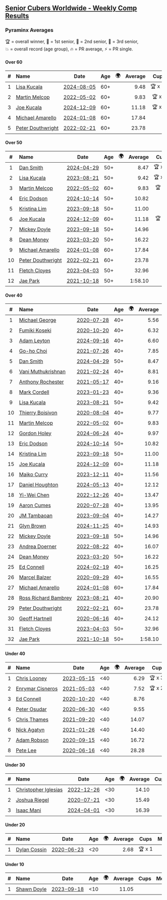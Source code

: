 <style>table {white-space: nowrap;}</style>
<link rel="stylesheet" type="text/css" href="/scw-comp/css/flags.css" />

## [Senior Cubers Worldwide - Weekly Comp Results](/scw-comp/results/)
### Pyraminx Averages

<span style="white-space: nowrap;">🏆 = overall winner</span>, <span style="white-space: nowrap;">🥇 = 1st senior</span>, <span style="white-space: nowrap;">🥈 = 2nd senior</span>, <span style="white-space: nowrap;">🥉 = 3rd senior</span>, <span style="white-space: nowrap;">💥 = overall record (age group)</span>, <span style="white-space: nowrap;">🔥 = PR average</span>, <span style="white-space: nowrap;">⚡ = PR single</span>.

#### Over 60

| # | Name | Date | Age | 🌍 | Average | Cups | Medals | Achievements | Video |
| :--: | :-- | :--: | :--: | :--: | --: | :--: | :-- | :-- | :-- |
| 1 | [Lisa Kucala](../../persons/lisa_kucala/pyram.md) | [2024-08-05](../../results/2024-08-05/pyram.md) | 60+ | <i class="flag flag-US" /> | 9.48 | 🏆 x 15 | 🥇 x 21, 🥈 x 32, 🥉 x 28 | 💥 x 1, 🔥 x 12, ⚡ x 11 | [Desktop](https://www.facebook.com/events/2580397835477735/permalink/2591506737700178) / [Mobile](https://m.facebook.com/events/2580397835477735?view=permalink&id=2591506737700178) |
| 2 | [Martin Melcop](../../persons/martin_melcop/pyram.md) | [2022-05-02](../../results/2022-05-02/pyram.md) | 60+ | <i class="flag flag-BR" /> | 9.83 | 🏆 x 2 | 🥇 x 5, 🥈 x 2 | 💥 x 6, 🔥 x 6, ⚡ x 5 | [Desktop](https://www.facebook.com/100000468058820/videos/684739582749304) / [Mobile](https://m.facebook.com/100000468058820/videos/684739582749304) |
| 3 | [Joe Kucala](../../persons/joe_kucala/pyram.md) | [2024-12-09](../../results/2024-12-09/pyram.md) | 60+ | <i class="flag flag-US" /> | 11.18 | 🏆 x 1 | 🥇 x 1, 🥈 x 3, 🥉 x 11 | 💥 x 1, 🔥 x 14, ⚡ x 8 | [Desktop](https://www.facebook.com/events/597699649435295/permalink/602402808964979) / [Mobile](https://m.facebook.com/events/597699649435295?view=permalink&id=602402808964979) |
| 4 | [Michael Amarello](../../persons/michael_amarello/pyram.md) | [2024-01-08](../../results/2024-01-08/pyram.md) | 60+ | <i class="flag flag-US" /> | 17.84 |  | 🥈 x 1, 🥉 x 5 | 🔥 x 12, ⚡ x 8 | [Desktop](https://www.facebook.com/events/400079779140864/permalink/401273759021466) / [Mobile](https://m.facebook.com/events/400079779140864?view=permalink&id=401273759021466) |
| 5 | [Peter Douthwright](../../persons/peter_douthwright/pyram.md) | [2022-02-21](../../results/2022-02-21/pyram.md) | 60+ | <i class="flag flag-CA" /> | 23.78 |  |  | 🔥 x 1, ⚡ x 1 | [Desktop](https://www.facebook.com/622712395/videos/pcb.2888932434585988/324735493034153) / [Mobile](https://m.facebook.com/622712395/videos/pcb.2888932434585988/324735493034153) |

#### Over 50

| # | Name | Date | Age | 🌍 | Average | Cups | Medals | Achievements | Video |
| :--: | :-- | :--: | :--: | :--: | --: | :--: | :-- | :-- | :-- |
| 1 | [Dan Smith](../../persons/dan_smith/pyram.md) | [2024-04-29](../../results/2024-04-29/pyram.md) | 50+ | <i class="flag flag-US" /> | 8.47 | 🏆 x 23 | 🥇 x 57, 🥈 x 64, 🥉 x 11 | 💥 x 8, 🔥 x 6, ⚡ x 3 | [Desktop](https://www.facebook.com/events/1658891934647799/permalink/1666229697247356) / [Mobile](https://m.facebook.com/events/1658891934647799?view=permalink&id=1666229697247356) |
| 2 | [Lisa Kucala](../../persons/lisa_kucala/pyram.md) | [2023-08-21](../../results/2023-08-21/pyram.md) | 50+ | <i class="flag flag-US" /> | 9.42 | 🏆 x 15 | 🥇 x 21, 🥈 x 32, 🥉 x 28 | 💥 x 1, 🔥 x 12, ⚡ x 11 | [Desktop](https://www.facebook.com/events/1221531751824966/permalink/1227179551260186) / [Mobile](https://m.facebook.com/events/1221531751824966?view=permalink&id=1227179551260186) |
| 3 | [Martin Melcop](../../persons/martin_melcop/pyram.md) | [2022-05-02](../../results/2022-05-02/pyram.md) | 60+ | <i class="flag flag-BR" /> | 9.83 | 🏆 x 2 | 🥇 x 5, 🥈 x 2 | 💥 x 6, 🔥 x 6, ⚡ x 5 | [Desktop](https://www.facebook.com/100000468058820/videos/684739582749304) / [Mobile](https://m.facebook.com/100000468058820/videos/684739582749304) |
| 4 | [Eric Dodson](../../persons/eric_dodson/pyram.md) | [2024-10-14](../../results/2024-10-14/pyram.md) | 50+ | <i class="flag flag-US" /> | 10.82 |  | 🥇 x 1, 🥈 x 3, 🥉 x 6 | 🔥 x 11, ⚡ x 8 | [Desktop](https://www.facebook.com/events/574257274950611/permalink/584389900604015) / [Mobile](https://m.facebook.com/events/574257274950611?view=permalink&id=584389900604015) |
| 5 | [Kristina Lim](../../persons/kristina_lim/pyram.md) | [2023-09-18](../../results/2023-09-18/pyram.md) | 50+ | <i class="flag flag-US" /> | 11.00 |  | 🥈 x 2, 🥉 x 9 | 🔥 x 1, ⚡ x 4 | [Desktop](https://www.facebook.com/1045330593/videos/1296535614339837) / [Mobile](https://m.facebook.com/1045330593/videos/1296535614339837) |
| 6 | [Joe Kucala](../../persons/joe_kucala/pyram.md) | [2024-12-09](../../results/2024-12-09/pyram.md) | 60+ | <i class="flag flag-US" /> | 11.18 | 🏆 x 1 | 🥇 x 1, 🥈 x 3, 🥉 x 11 | 💥 x 1, 🔥 x 14, ⚡ x 8 | [Desktop](https://www.facebook.com/events/597699649435295/permalink/602402808964979) / [Mobile](https://m.facebook.com/events/597699649435295?view=permalink&id=602402808964979) |
| 7 | [Mickey Doyle](../../persons/mickey_doyle/pyram.md) | [2023-09-18](../../results/2023-09-18/pyram.md) | 50+ | <i class="flag flag-US" /> | 14.96 |  | 🥉 x 4 | 🔥 x 8, ⚡ x 7 | [Desktop](https://www.facebook.com/events/1513433686174189/permalink/1520999485417609) / [Mobile](https://m.facebook.com/events/1513433686174189?view=permalink&id=1520999485417609) |
| 8 | [Dean Money](../../persons/dean_money/pyram.md) | [2023-03-20](../../results/2023-03-20/pyram.md) | 50+ | <i class="flag flag-US" /> | 16.22 |  |  | 🔥 x 1, ⚡ x 1 | [Desktop](https://www.facebook.com/events/171663595723883/permalink/179472058276370) / [Mobile](https://m.facebook.com/events/171663595723883?view=permalink&id=179472058276370) |
| 9 | [Michael Amarello](../../persons/michael_amarello/pyram.md) | [2024-01-08](../../results/2024-01-08/pyram.md) | 60+ | <i class="flag flag-US" /> | 17.84 |  | 🥈 x 1, 🥉 x 5 | 🔥 x 12, ⚡ x 8 | [Desktop](https://www.facebook.com/events/400079779140864/permalink/401273759021466) / [Mobile](https://m.facebook.com/events/400079779140864?view=permalink&id=401273759021466) |
| 10 | [Peter Douthwright](../../persons/peter_douthwright/pyram.md) | [2022-02-21](../../results/2022-02-21/pyram.md) | 60+ | <i class="flag flag-CA" /> | 23.78 |  |  | 🔥 x 1, ⚡ x 1 | [Desktop](https://www.facebook.com/622712395/videos/pcb.2888932434585988/324735493034153) / [Mobile](https://m.facebook.com/622712395/videos/pcb.2888932434585988/324735493034153) |
| 11 | [Fletch Cloyes](../../persons/fletch_cloyes/pyram.md) | [2023-04-03](../../results/2023-04-03/pyram.md) | 50+ | <i class="flag flag-US" /> | 32.96 |  |  | 🔥 x 1, ⚡ x 1 | [Desktop](https://www.facebook.com/events/610841793891609/permalink/614275926881529) / [Mobile](https://m.facebook.com/events/610841793891609?view=permalink&id=614275926881529) |
| 12 | [Jae Park](../../persons/jae_park/pyram.md) | [2021-10-18](../../results/2021-10-18/pyram.md) | 50+ | <i class="flag flag-US" /> | 1:58.10 |  | 🥉 x 1 | 🔥 x 1, ⚡ x 1 | [Desktop](https://www.facebook.com/events/625257752191369/permalink/632660644784413) / [Mobile](https://m.facebook.com/events/625257752191369?view=permalink&id=632660644784413) |

#### Over 40

| # | Name | Date | Age | 🌍 | Average | Cups | Medals | Achievements | Video |
| :--: | :-- | :--: | :--: | :--: | --: | :--: | :-- | :-- | :-- |
| 1 | [Michael George](../../persons/michael_george/pyram.md) | [2020-07-28](../../results/2020-07-28/pyram.md) | 40+ | <i class="flag flag-GB" /> | 5.56 | 🏆 x 9 | 🥇 x 10 | 💥 x 3, 🔥 x 3, ⚡ x 2 | [Desktop](https://www.facebook.com/michael.george.545/videos/10214080089276595) / [Mobile](https://m.facebook.com/michael.george.545/videos/10214080089276595) |
| 2 | [Fumiki Koseki](../../persons/fumiki_koseki/pyram.md) | [2020-10-20](../../results/2020-10-20/pyram.md) | 40+ | <i class="flag flag-JP" /> | 6.32 | 🏆 x 24 | 🥇 x 24 | 💥 x 2, 🔥 x 5, ⚡ x 5 | [Desktop](https://www.facebook.com/events/3475733505840328/permalink/3494835703930108) / [Mobile](https://m.facebook.com/events/3475733505840328?view=permalink&id=3494835703930108) |
| 3 | [Adam Leyton](../../persons/adam_leyton/pyram.md) | [2024-09-16](../../results/2024-09-16/pyram.md) | 40+ | <i class="flag flag-GB" /> | 6.60 | 🏆 x 6 | 🥇 x 6 | 🔥 x 3, ⚡ x 3 | [Desktop](https://www.facebook.com/events/876328274072061/permalink/881405886897633) / [Mobile](https://m.facebook.com/events/876328274072061?view=permalink&id=881405886897633) |
| 4 | [Go-ho Choi](../../persons/go_ho_choi/pyram.md) | [2021-07-26](../../results/2021-07-26/pyram.md) | 40+ | <i class="flag flag-KR" /> | 7.85 | 🏆 x 1 | 🥇 x 1 | 🔥 x 1, ⚡ x 1 | [Desktop](https://www.facebook.com/events/5895704557137692/permalink/5963588683682612) / [Mobile](https://m.facebook.com/events/5895704557137692?view=permalink&id=5963588683682612) |
| 5 | [Dan Smith](../../persons/dan_smith/pyram.md) | [2024-04-29](../../results/2024-04-29/pyram.md) | 50+ | <i class="flag flag-US" /> | 8.47 | 🏆 x 23 | 🥇 x 57, 🥈 x 64, 🥉 x 11 | 💥 x 8, 🔥 x 6, ⚡ x 3 | [Desktop](https://www.facebook.com/events/1658891934647799/permalink/1666229697247356) / [Mobile](https://m.facebook.com/events/1658891934647799?view=permalink&id=1666229697247356) |
| 6 | [Vani Muthukrishnan](../../persons/vani_muthukrishnan/pyram.md) | [2021-02-24](../../results/2021-02-24/pyram.md) | 40+ | <i class="flag flag-IN" /> | 8.81 | 🏆 x 1 | 🥇 x 2, 🥈 x 1 | 🔥 x 2, ⚡ x 2 | [Desktop](https://www.facebook.com/events/699856724029067/permalink/704807410200665) / [Mobile](https://m.facebook.com/events/699856724029067?view=permalink&id=704807410200665) |
| 7 | [Anthony Rochester](../../persons/anthony_rochester/pyram.md) | [2021-05-17](../../results/2021-05-17/pyram.md) | 40+ | <i class="flag flag-AU" /> | 9.16 | 🏆 x 2 | 🥇 x 4, 🥈 x 4, 🥉 x 1 | 🔥 x 5, ⚡ x 6 | [Desktop](https://www.facebook.com/events/200054195285035/permalink/201412115149243) / [Mobile](https://m.facebook.com/events/200054195285035?view=permalink&id=201412115149243) |
| 8 | [Mark Cordell](../../persons/mark_cordell/pyram.md) | [2023-01-23](../../results/2023-01-23/pyram.md) | 40+ | <i class="flag flag-US" /> | 9.36 |  | 🥇 x 3, 🥈 x 10, 🥉 x 7 | 🔥 x 7, ⚡ x 9 | [Desktop](https://www.facebook.com/events/1297068784473295/permalink/1306437626869744) / [Mobile](https://m.facebook.com/events/1297068784473295?view=permalink&id=1306437626869744) |
| 9 | [Lisa Kucala](../../persons/lisa_kucala/pyram.md) | [2023-08-21](../../results/2023-08-21/pyram.md) | 50+ | <i class="flag flag-US" /> | 9.42 | 🏆 x 15 | 🥇 x 21, 🥈 x 32, 🥉 x 28 | 💥 x 1, 🔥 x 12, ⚡ x 11 | [Desktop](https://www.facebook.com/events/1221531751824966/permalink/1227179551260186) / [Mobile](https://m.facebook.com/events/1221531751824966?view=permalink&id=1227179551260186) |
| 10 | [Thierry Boisivon](../../persons/thierry_boisivon/pyram.md) | [2020-08-04](../../results/2020-08-04/pyram.md) | 40+ | <i class="flag flag-FR" /> | 9.77 |  | 🥈 x 1 | 🔥 x 1, ⚡ x 1 | [Desktop](https://www.facebook.com/events/1546469592197852/permalink/1547561085422036) / [Mobile](https://m.facebook.com/events/1546469592197852?view=permalink&id=1547561085422036) |
| 11 | [Martin Melcop](../../persons/martin_melcop/pyram.md) | [2022-05-02](../../results/2022-05-02/pyram.md) | 60+ | <i class="flag flag-BR" /> | 9.83 | 🏆 x 2 | 🥇 x 5, 🥈 x 2 | 💥 x 6, 🔥 x 6, ⚡ x 5 | [Desktop](https://www.facebook.com/100000468058820/videos/684739582749304) / [Mobile](https://m.facebook.com/100000468058820/videos/684739582749304) |
| 12 | [Gordon Holey](../../persons/gordon_holey/pyram.md) | [2024-06-24](../../results/2024-06-24/pyram.md) | 40+ | <i class="flag flag-US" /> | 9.97 | 🏆 x 1 | 🥇 x 1, 🥈 x 1, 🥉 x 6 | 🔥 x 3, ⚡ x 4 | [Desktop](https://www.facebook.com/766997877/videos/1193525458559507) / [Mobile](https://m.facebook.com/766997877/videos/1193525458559507) |
| 13 | [Eric Dodson](../../persons/eric_dodson/pyram.md) | [2024-10-14](../../results/2024-10-14/pyram.md) | 50+ | <i class="flag flag-US" /> | 10.82 |  | 🥇 x 1, 🥈 x 3, 🥉 x 6 | 🔥 x 11, ⚡ x 8 | [Desktop](https://www.facebook.com/events/574257274950611/permalink/584389900604015) / [Mobile](https://m.facebook.com/events/574257274950611?view=permalink&id=584389900604015) |
| 14 | [Kristina Lim](../../persons/kristina_lim/pyram.md) | [2023-09-18](../../results/2023-09-18/pyram.md) | 50+ | <i class="flag flag-US" /> | 11.00 |  | 🥈 x 2, 🥉 x 9 | 🔥 x 1, ⚡ x 4 | [Desktop](https://www.facebook.com/1045330593/videos/1296535614339837) / [Mobile](https://m.facebook.com/1045330593/videos/1296535614339837) |
| 15 | [Joe Kucala](../../persons/joe_kucala/pyram.md) | [2024-12-09](../../results/2024-12-09/pyram.md) | 60+ | <i class="flag flag-US" /> | 11.18 | 🏆 x 1 | 🥇 x 1, 🥈 x 3, 🥉 x 11 | 💥 x 1, 🔥 x 14, ⚡ x 8 | [Desktop](https://www.facebook.com/events/597699649435295/permalink/602402808964979) / [Mobile](https://m.facebook.com/events/597699649435295?view=permalink&id=602402808964979) |
| 16 | [Maiko Curry](../../persons/maiko_curry/pyram.md) | [2023-12-11](../../results/2023-12-11/pyram.md) | 40+ | <i class="flag flag-JP" /> | 11.56 |  | 🥉 x 2 | 🔥 x 2, ⚡ x 2 | [Desktop](https://www.facebook.com/events/256225627472117/permalink/256752680752745) / [Mobile](https://m.facebook.com/events/256225627472117?view=permalink&id=256752680752745) |
| 17 | [Daniel Houghton](../../persons/daniel_houghton/pyram.md) | [2024-05-13](../../results/2024-05-13/pyram.md) | 40+ | <i class="flag flag-CH" /> | 12.12 |  | 🥈 x 2, 🥉 x 2 | 🔥 x 5, ⚡ x 5 | [Desktop](https://www.facebook.com/events/964772741968025/permalink/971313727980593) / [Mobile](https://m.facebook.com/events/964772741968025?view=permalink&id=971313727980593) |
| 18 | [Yi-Wei Chen](../../persons/yi_wei_chen/pyram.md) | [2022-12-26](../../results/2022-12-26/pyram.md) | 40+ | <i class="flag flag-TW" /> | 13.47 |  | 🥈 x 3, 🥉 x 2 | 🔥 x 3, ⚡ x 4 | [Desktop](https://www.facebook.com/events/1093949927944727/permalink/1099537200719333) / [Mobile](https://m.facebook.com/events/1093949927944727?view=permalink&id=1099537200719333) |
| 19 | [Aaron Cumes](../../persons/aaron_cumes/pyram.md) | [2020-07-28](../../results/2020-07-28/pyram.md) | 40+ | <i class="flag flag-GB" /> | 13.95 |  | 🥈 x 1, 🥉 x 5 | 🔥 x 2, ⚡ x 4 | [Desktop](https://www.facebook.com/events/610415706564720/permalink/610971593175798) / [Mobile](https://m.facebook.com/events/610415706564720?view=permalink&id=610971593175798) |
| 20 | [JM Tambaoan](../../persons/jm_tambaoan/pyram.md) | [2023-09-04](../../results/2023-09-04/pyram.md) | 40+ | <i class="flag flag-PH" /> | 14.27 |  | 🥉 x 9 | 🔥 x 3, ⚡ x 4 | [Desktop](https://www.facebook.com/events/2641073766048109/permalink/2650690015086484) / [Mobile](https://m.facebook.com/events/2641073766048109?view=permalink&id=2650690015086484) |
| 21 | [Glyn Brown](../../persons/glyn_brown/pyram.md) | [2024-11-25](../../results/2024-11-25/pyram.md) | 40+ | <i class="flag flag-GB" /> | 14.93 |  | 🥉 x 1 | 🔥 x 2, ⚡ x 2 | [Desktop](https://www.facebook.com/events/1941789882998379/permalink/1950896928754341) / [Mobile](https://m.facebook.com/events/1941789882998379?view=permalink&id=1950896928754341) |
| 22 | [Mickey Doyle](../../persons/mickey_doyle/pyram.md) | [2023-09-18](../../results/2023-09-18/pyram.md) | 50+ | <i class="flag flag-US" /> | 14.96 |  | 🥉 x 4 | 🔥 x 8, ⚡ x 7 | [Desktop](https://www.facebook.com/events/1513433686174189/permalink/1520999485417609) / [Mobile](https://m.facebook.com/events/1513433686174189?view=permalink&id=1520999485417609) |
| 23 | [Andrea Doerner](../../persons/andrea_doerner/pyram.md) | [2022-08-22](../../results/2022-08-22/pyram.md) | 40+ | <i class="flag flag-DE" /> | 16.07 |  | 🥉 x 1 | 🔥 x 2, ⚡ x 3 | [Desktop](https://www.facebook.com/events/476554570981315/permalink/482462417057197) / [Mobile](https://m.facebook.com/events/476554570981315?view=permalink&id=482462417057197) |
| 24 | [Dean Money](../../persons/dean_money/pyram.md) | [2023-03-20](../../results/2023-03-20/pyram.md) | 50+ | <i class="flag flag-US" /> | 16.22 |  |  | 🔥 x 1, ⚡ x 1 | [Desktop](https://www.facebook.com/events/171663595723883/permalink/179472058276370) / [Mobile](https://m.facebook.com/events/171663595723883?view=permalink&id=179472058276370) |
| 25 | [Ed Connell](../../persons/ed_connell/pyram.md) | [2024-02-19](../../results/2024-02-19/pyram.md) | 40+ | <i class="flag flag-IE" /> | 16.25 |  |  | 🔥 x 8, ⚡ x 9 | [Desktop](https://www.facebook.com/events/754314473328390/permalink/758512352908602) / [Mobile](https://m.facebook.com/events/754314473328390?view=permalink&id=758512352908602) |
| 26 | [Marcel Balzer](../../persons/marcel_balzer/pyram.md) | [2020-09-29](../../results/2020-09-29/pyram.md) | 40+ | <i class="flag flag-DE" /> | 16.55 |  | 🥉 x 3 | 🔥 x 4, ⚡ x 3 | [Desktop](https://www.facebook.com/marcel.balzer.9216/videos/10160463717057516) / [Mobile](https://m.facebook.com/marcel.balzer.9216/videos/10160463717057516) |
| 27 | [Michael Amarello](../../persons/michael_amarello/pyram.md) | [2024-01-08](../../results/2024-01-08/pyram.md) | 60+ | <i class="flag flag-US" /> | 17.84 |  | 🥈 x 1, 🥉 x 5 | 🔥 x 12, ⚡ x 8 | [Desktop](https://www.facebook.com/events/400079779140864/permalink/401273759021466) / [Mobile](https://m.facebook.com/events/400079779140864?view=permalink&id=401273759021466) |
| 28 | [Ross Richard Bambrey](../../persons/ross_richard_bambrey/pyram.md) | [2023-08-21](../../results/2023-08-21/pyram.md) | 40+ | <i class="flag flag-GB" /> | 20.90 |  |  | 🔥 x 2, ⚡ x 2 | [Desktop](https://www.facebook.com/536706331/videos/1427325648116340) / [Mobile](https://m.facebook.com/536706331/videos/1427325648116340) |
| 29 | [Peter Douthwright](../../persons/peter_douthwright/pyram.md) | [2022-02-21](../../results/2022-02-21/pyram.md) | 60+ | <i class="flag flag-CA" /> | 23.78 |  |  | 🔥 x 1, ⚡ x 1 | [Desktop](https://www.facebook.com/622712395/videos/pcb.2888932434585988/324735493034153) / [Mobile](https://m.facebook.com/622712395/videos/pcb.2888932434585988/324735493034153) |
| 30 | [Geoff Hartnell](../../persons/geoff_hartnell/pyram.md) | [2020-06-16](../../results/2020-06-16/pyram.md) | 40+ | <i class="flag flag-GB" /> | 24.12 |  |  | 🔥 x 1, ⚡ x 1 | [Desktop](https://www.facebook.com/events/296087658445428/permalink/296203821767145) / [Mobile](https://m.facebook.com/events/296087658445428?view=permalink&id=296203821767145) |
| 31 | [Fletch Cloyes](../../persons/fletch_cloyes/pyram.md) | [2023-04-03](../../results/2023-04-03/pyram.md) | 50+ | <i class="flag flag-US" /> | 32.96 |  |  | 🔥 x 1, ⚡ x 1 | [Desktop](https://www.facebook.com/events/610841793891609/permalink/614275926881529) / [Mobile](https://m.facebook.com/events/610841793891609?view=permalink&id=614275926881529) |
| 32 | [Jae Park](../../persons/jae_park/pyram.md) | [2021-10-18](../../results/2021-10-18/pyram.md) | 50+ | <i class="flag flag-US" /> | 1:58.10 |  | 🥉 x 1 | 🔥 x 1, ⚡ x 1 | [Desktop](https://www.facebook.com/events/625257752191369/permalink/632660644784413) / [Mobile](https://m.facebook.com/events/625257752191369?view=permalink&id=632660644784413) |

#### Under 40

| # | Name | Date | Age | 🌍 | Average | Cups | Medals | Achievements | Video |
| :--: | :-- | :--: | :--: | :--: | --: | :--: | :-- | :-- | :-- |
| 1 | [Chris Looney](../../persons/chris_looney/pyram.md) | [2023-05-15](../../results/2023-05-15/pyram.md) | <40 | <i class="flag flag-US" /> | 6.29 | 🏆 x 30 |  | 💥 x 1, 🔥 x 7, ⚡ x 4 | [Desktop](https://www.facebook.com/chris.looney/videos/1291466561806770) / [Mobile](https://m.facebook.com/chris.looney/videos/1291466561806770) |
| 2 | [Enrymar Cisneros](../../persons/enrymar_cisneros/pyram.md) | [2021-05-03](../../results/2021-05-03/pyram.md) | <40 | <i class="flag flag-VE" /> | 7.52 | 🏆 x 20 |  | 🔥 x 2, ⚡ x 1 | [Desktop](https://www.facebook.com/events/1091923434665777/permalink/1099957570529030) / [Mobile](https://m.facebook.com/events/1091923434665777?view=permalink&id=1099957570529030) |
| 3 | [Ed Connell](../../persons/ed_connell/pyram.md) | [2020-10-20](../../results/2020-10-20/pyram.md) | <40 | <i class="flag flag-IE" /> | 8.76 |  |  | 🔥 x 8, ⚡ x 9 | [Desktop](https://www.facebook.com/events/3475733505840328/permalink/3489320564481622) / [Mobile](https://m.facebook.com/events/3475733505840328?view=permalink&id=3489320564481622) |
| 4 | [Peter Osudar](../../persons/peter_osudar/pyram.md) | [2020-06-30](../../results/2020-06-30/pyram.md) | <40 | <i class="flag flag-CA" /> | 9.55 |  |  | 🔥 x 1, ⚡ x 1 | [Desktop](https://www.facebook.com/events/1716512181834525/permalink/1716699911815752) / [Mobile](https://m.facebook.com/events/1716512181834525?view=permalink&id=1716699911815752) |
| 5 | [Chris Thames](../../persons/chris_thames/pyram.md) | [2021-09-20](../../results/2021-09-20/pyram.md) | <40 | <i class="flag flag-US" /> | 14.07 |  |  | 🔥 x 6, ⚡ x 7 | [Desktop](https://www.facebook.com/events/374286267681717/permalink/378257063951304) / [Mobile](https://m.facebook.com/events/374286267681717?view=permalink&id=378257063951304) |
| 6 | [Nick Agatyn](../../persons/nick_agatyn/pyram.md) | [2021-01-26](../../results/2021-01-26/pyram.md) | <40 | <i class="flag flag-AU" /> | 14.40 |  |  | 🔥 x 3, ⚡ x 3 | [Desktop](https://www.facebook.com/757743227/videos/10160923497553228) / [Mobile](https://m.facebook.com/757743227/videos/10160923497553228) |
| 7 | [Adam Robson](../../persons/adam_robson/pyram.md) | [2020-09-15](../../results/2020-09-15/pyram.md) | <40 | <i class="flag flag-GB" /> | 16.72 |  |  | 🔥 x 2, ⚡ x 3 | [Desktop](https://www.facebook.com/100005428097972/videos/1470007843190138) / [Mobile](https://m.facebook.com/100005428097972/videos/1470007843190138) |
| 8 | [Pete Lee](../../persons/pete_lee/pyram.md) | [2020-06-16](../../results/2020-06-16/pyram.md) | <40 | <i class="flag flag-GB" /> | 28.28 |  |  | 🔥 x 1, ⚡ x 2 | [Desktop](https://www.facebook.com/events/296087658445428/permalink/299520834768777) / [Mobile](https://m.facebook.com/events/296087658445428?view=permalink&id=299520834768777) |

#### Under 30

| # | Name | Date | Age | 🌍 | Average | Cups | Medals | Achievements | Video |
| :--: | :-- | :--: | :--: | :--: | --: | :--: | :-- | :-- | :-- |
| 1 | [Christopher Iglesias](../../persons/christopher_iglesias/pyram.md) | [2022-12-26](../../results/2022-12-26/pyram.md) | <30 | <i class="flag flag-US" /> | 14.10 |  |  | 🔥 x 2, ⚡ x 2 | [Desktop](https://www.facebook.com/events/1093949927944727/permalink/1098189460854107) / [Mobile](https://m.facebook.com/events/1093949927944727?view=permalink&id=1098189460854107) |
| 2 | [Joshua Riegel](../../persons/joshua_riegel/pyram.md) | [2020-07-21](../../results/2020-07-21/pyram.md) | <30 | <i class="flag flag-US" /> | 15.49 |  |  | 🔥 x 4, ⚡ x 2 | [Desktop](https://www.facebook.com/events/560843031255896/permalink/564304057576460) / [Mobile](https://m.facebook.com/events/560843031255896?view=permalink&id=564304057576460) |
| 3 | [Isaac Mani](../../persons/isaac_mani/pyram.md) | [2024-04-01](../../results/2024-04-01/pyram.md) | <30 | <i class="flag flag-MX" /> | 16.39 |  |  | 🔥 x 1, ⚡ x 1 | [Desktop](https://www.facebook.com/events/405769728858313/permalink/410121605089792) / [Mobile](https://m.facebook.com/events/405769728858313?view=permalink&id=410121605089792) |

#### Under 20

| # | Name | Date | Age | 🌍 | Average | Cups | Medals | Achievements | Video |
| :--: | :-- | :--: | :--: | :--: | --: | :--: | :-- | :-- | :-- |
| 1 | [Dylan Cossin](../../persons/dylan_cossin/pyram.md) | [2020-06-23](../../results/2020-06-23/pyram.md) | <20 | <i class="flag flag-US" /> | 2.68 | 🏆 x 1 |  | 💥 x 1, 🔥 x 1, ⚡ x 1 | [Desktop](https://www.facebook.com/dylan.andrew1/videos/3097979393620158) / [Mobile](https://m.facebook.com/dylan.andrew1/videos/3097979393620158) |

#### Under 10

| # | Name | Date | Age | 🌍 | Average | Cups | Medals | Achievements | Video |
| :--: | :-- | :--: | :--: | :--: | --: | :--: | :-- | :-- | :-- |
| 1 | [Shawn Doyle](../../persons/shawn_doyle/pyram.md) | [2023-09-18](../../results/2023-09-18/pyram.md) | <10 | <i class="flag flag-US" /> | 11.05 |  |  | 💥 x 2, 🔥 x 2, ⚡ x 2 | [Desktop](https://www.facebook.com/events/1513433686174189/permalink/1521009032083321) / [Mobile](https://m.facebook.com/events/1513433686174189?view=permalink&id=1521009032083321) |


<!-- Global site tag (gtag.js) - Google Analytics -->
<script async src="https://www.googletagmanager.com/gtag/js?id=UA-86348435-3"></script>
<script>window.dataLayer = window.dataLayer || []; function gtag() {dataLayer.push(arguments);} gtag('js', new Date()); gtag('config', 'UA-86348435-3');</script>
